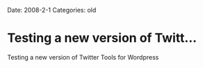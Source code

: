 Date: 2008-2-1
Categories: old

# Testing a new version of Twitt...

Testing a new version of Twitter Tools for Wordpress
